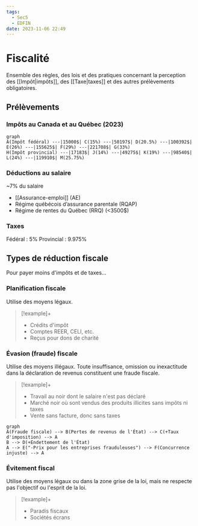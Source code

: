 ```yaml
---
tags:
  - Sec5
  - EDFIN
date: 2023-11-06 22:49
---
```


# Fiscalité

Ensemble des règles, des lois et des pratiques concernant la perception des [[Impôt|impôts]], des [[Taxe|taxes]] et des autres prélèvements obligatoires.

## Prélèvements

### Impôts au Canada et au Québec (2023)

```mermaid
graph
A(Impôt fédéral) ---|15000$| C(15%) ---|50197$| D(20.5%) ---|100392$| E(26%) ---|155625$| F(29%) ---|221708$| G(33%)
H(Impôt provincial) ---|17183$| J(14%) ---|49275$| K(19%) ---|98540$| L(24%) ---|119910$| M(25.75%)
```

### Déductions au salaire

~7% du salaire

- [[Assurance-emploi]] (AE)
- Régime québécois d’assurance parentale (RQAP)
- Régime de rentes du Québec (RRQ) (<3500$)

### Taxes

Fédéral : 5%
Provincial : 9.975%

## Types de réduction fiscale

Pour payer moins d'impôts et de taxes...

### Planification fiscale

Utilise des moyens légaux.

> [!example]+
> - Crédits d'impôt
> - Comptes REER, CELI, etc.
> - Reçus pour dons de charité

### Évasion (fraude) fiscale

Utilise des moyens illégaux. Toute insuffisance, omission ou inexactitude dans la déclaration de revenus constituent une fraude fiscale.

> [!example]+
> - Travail au noir dont le salaire n'est pas déclaré
> - Marché noir où sont vendus des produits illicites sans impôts ni taxes
> - Vente sans facture, donc sans taxes

```mermaid
graph
A(Fraude fiscale) --> B(Pertes de revenus de l'État) --> C(+Taux d'imposition) --> A
B --> D(+Endettement de l'État)
A --> E("-Prix pour les entreprises frauduleuses") --> F(Concurrence injuste) --> A
```

### Évitement fiscal

Utilise des moyens légaux ou dans la zone grise de la loi, mais ne respecte pas l'objectif ou l'esprit de la loi.

> [!example]+
> - Paradis fiscaux
> - Sociétés écrans
